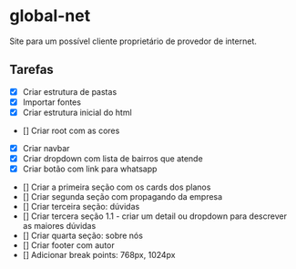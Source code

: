 # global-net
Site para um possível cliente proprietário de provedor de internet. 


## Tarefas 

- [X] Criar estrutura de pastas
- [X] Importar fontes
- [X] Criar estrutura inicial do html
- [] Criar root com as cores
- [X] Criar navbar 
- [X] Criar dropdown com lista de bairros que atende
- [X] Criar botão com link para whatsapp
- [] Criar a primeira seção com os cards dos planos 
- [] Criar segunda seção com propagando da empresa
- [] Criar terceira seção: dúvidas
- [] Criar tercera seção 1.1 - criar um detail ou dropdown para descrever as maiores dúvidas
- [] Criar quarta seção: sobre nós
- [] Criar footer com autor
- [] Adicionar break points: 768px, 1024px 

